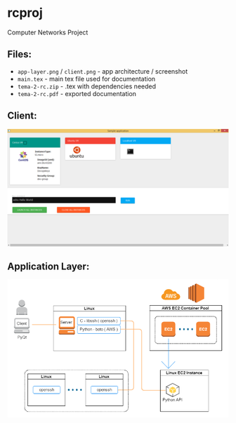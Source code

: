 # rcproj
Computer Networks Project

## Files:
+ `app-layer.png` / `client.png` - app architecture / screenshot
+ `main.tex` - main tex file used for documentation
+ `tema-2-rc.zip` - .tex with dependencies needed
+ `tema-2-rc.pdf` - exported documentation


## Client:
<!-- ![Python Client](client.png) -->
<img src="client.png" alt="Python Client" width="600px" />

## Application Layer:
<!-- ![Application Layer Diagram](app-layer.png) -->
<img src="app-layer.png" alt="Application Layer Diagram" width="600px" />
